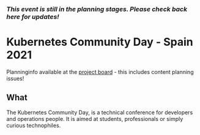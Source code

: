 ### *This event is still in the planning stages. Please check back here for updates!*

# Kubernetes Community Day - Spain 2021

Planninginfo available at the [project board](https://github.com/orgs/kcd-es/projects/2) - this includes content planning issues!

## What

The Kubernetes Community Day, is a technical conference for developers and operations people. It is aimed at students, professionals or simply curious technophiles.